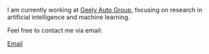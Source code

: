 I am currently working at [Geely Auto Group](https://www.geely.com/), focusing on research in artificial intelligence and machine learning.

Feel free to contact me via email:

[Email](Gao.ShangLan@geely.com)
